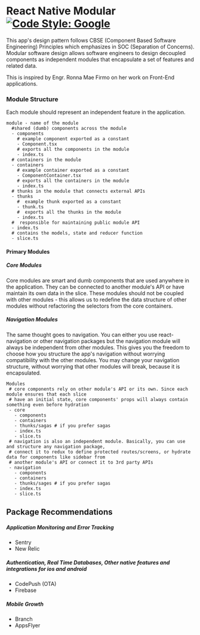 
# React Native Modular [![Code Style: Google](https://img.shields.io/badge/code%20style-google-blueviolet.svg)](https://github.com/google/gts)

This app's design pattern follows CBSE (Component Based Software Engineering) Principles which emphasizes in SOC (Separation of Concerns). Modular software design allows software engineers to design decoupled components as independent modules that encapsulate a set of features and related data.

This is inspired by Engr. Ronna Mae Firmo on her work on Front-End applications.

### Module Structure

Each module should represent an independent feature in the application.

```
module - name of the module
  #shared (dumb) components across the module
  - components
    # example component exported as a constant
    - Component.tsx
    # exports all the components in the module
    - index.ts
  # containers in the module
  - containers
    # example container exported as a constant
    - ComponentContainer.tsx
    # exports all the containers in the module
    - index.ts
  # thunks in the module that connects external APIs
  - thunks
    #  example thunk exported as a constant
    - thunk.ts
    #  exports all the thunks in the module
    - index.ts
  #  responsible for maintaining public module API
  - index.ts
  # contains the models, state and reducer function
  - slice.ts
```

#### Primary Modules

##### Core Modules

Core modules are smart and dumb components that are used anywhere in the application. They can be connected to another module's API or have maintain its own data in the slice. These modules should not be coupled with other modules - this allows us to redefine the data structure of other modules without refactoring the selectors from the core containers.

##### Navigation Modules

The same thought goes to navigation. You can either you use react-navigation or other navigation packages but the navigation module will always be independent from other modules. This gives you the freedom to choose how you structure the app's navigation without worrying compatibility with the other modules. You may change your navigation structure, without worrying that other modules will break, because it is encapsulated.

```
Modules
 # core components rely on other module's API or its own. Since each module ensures that each slice
 # have an initial state, core components' props will always contain something even before hydration
 - core
   - components
   - containers
   - thunks/sagas # if you prefer sagas
   - index.ts
   - slice.ts
 # navigation is also an independent module. Basically, you can use and structure any navigation package,
 # connect it to redux to define protected routes/screens, or hydrate data for components like sidebar from
 # another module's API or connect it to 3rd party APIs
 - navigation
   - components
   - containers
   - thunks/sages # if you prefer sagas
   - index.ts
   - slice.ts
```

## Package Recommendations

##### Application Monitoring and Error Tracking

- Sentry
- New Relic

##### Authentication, Real Time Databases, Other native features and integrations for ios and android

- CodePush (OTA)
- Firebase

##### Mobile Growth

- Branch
- AppsFlyer
